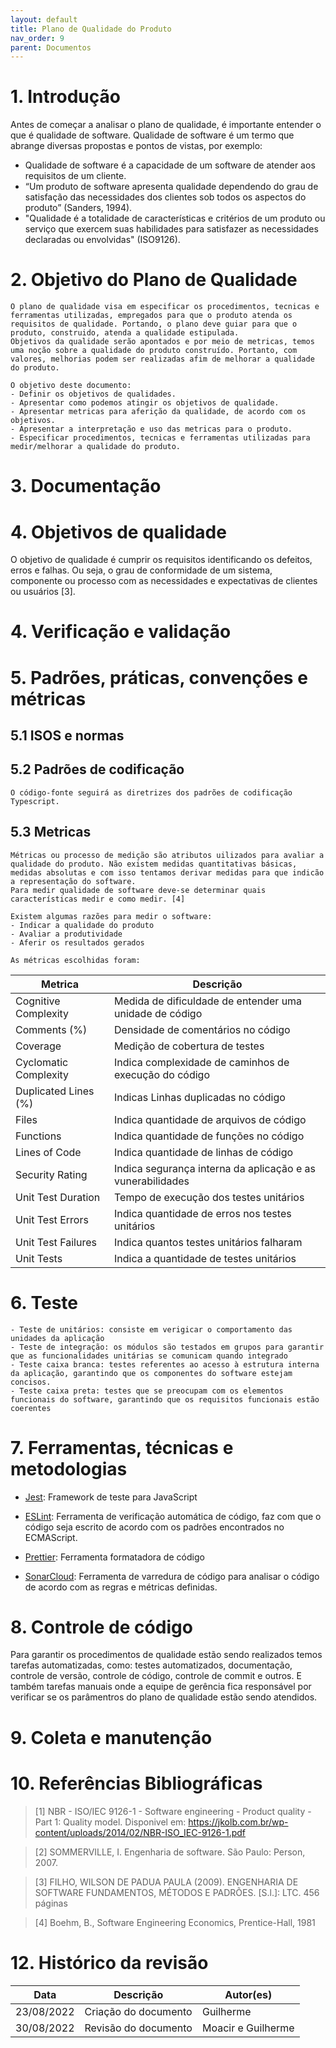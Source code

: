 ```yaml
---
layout: default
title: Plano de Qualidade do Produto
nav_order: 9
parent: Documentos
---
```


# 1. Introdução

Antes de começar a analisar o plano de qualidade, é importante entender o que é qualidade de software. Qualidade de software é um termo que abrange diversas propostas e pontos de vistas, por exemplo:

 - Qualidade de software é a capacidade de um software de atender aos requisitos de um cliente.
 - “Um produto de software apresenta qualidade dependendo do grau de satisfação das necessidades dos clientes sob todos os aspectos do produto” (Sanders, 1994).
 - "Qualidade é a totalidade de características e critérios de um produto ou serviço que exercem suas habilidades para satisfazer as necessidades declaradas ou envolvidas" (ISO9126).

# 2. Objetivo do Plano de Qualidade

    O plano de qualidade visa em especificar os procedimentos, tecnicas e ferramentas utilizadas, empregados para que o produto atenda os requisitos de qualidade. Portando, o plano deve guiar para que o produto, construido, atenda a qualidade estipulada. 
    Objetivos da qualidade serão apontados e por meio de metricas, temos uma noção sobre a qualidade do produto construído. Portanto, com valores, melhorias podem ser realizadas afim de melhorar a qualidade do produto. 

    O objetivo deste documento:
    - Definir os objetivos de qualidades.
    - Apresentar como podemos atingir os objetivos de qualidade.
    - Apresentar metricas para aferição da qualidade, de acordo com os objetivos.
    - Apresentar a interpretação e uso das metricas para o produto.
    - Especificar procedimentos, tecnicas e ferramentas utilizadas para medir/melhorar a qualidade do produto.

# 3. Documentação

<!-- Indicar onde estão os requisitos, arquitetura, documentação do usuário, guia de instalação -->

# 4. Objetivos de qualidade

O objetivo de qualidade é cumprir os requisitos identificando os defeitos, erros e falhas. Ou seja, o grau de conformidade de um sistema, componente ou processo com as necessidades e expectativas de clientes ou usuários [3].


# 4. Verificação e validação <!-- João -->

# 5. Padrões, práticas, convenções e métricas <!-- Cristo -->

## 5.1 ISOS e normas <!-- Moacir -->

## 5.2 Padrões de codificação <!-- Lucas -->

    O código-fonte seguirá as diretrizes dos padrões de codificação Typescript.



## 5.3 Metricas <!-- Guilherme -->
    
    Métricas ou processo de medição são atributos uilizados para avaliar a qualidade do produto. Não existem medidas quantitativas básicas, medidas absolutas e com isso tentamos derivar medidas para que indicão a representação do software.
    Para medir qualidade de software deve-se determinar quais características medir e como medir. [4]
    
    Existem algumas razões para medir o software:
    - Indicar a qualidade do produto
    - Avaliar a produtividade
    - Aferir os resultados gerados

    As métricas escolhidas foram:
    
|Metrica|Descrição|
|---|---|
|Cognitive Complexity|Medida de dificuldade de entender uma unidade de código|
|Comments (%)|Densidade de comentários no código|
|Coverage|Medição de cobertura de testes|
|Cyclomatic Complexity|Indica complexidade de caminhos de execução do código|
|Duplicated Lines (%)|Indicas Linhas duplicadas no código|
|Files|Indica quantidade de arquivos de código|
|Functions|Indica quantidade de funções no código|
|Lines of Code|Indica quantidade de linhas de código|
|Security Rating|Indica segurança interna da aplicação e as vunerabilidades|
|Unit Test Duration|Tempo de execução dos testes unitários|
|Unit Test Errors|Indica quantidade de erros nos testes unitários|
|Unit Test Failures|Indica quantos testes unitários falharam|
|Unit Tests|Indica a quantidade de testes unitários|

    
# 6. Teste

    - Teste de unitários: consiste em verigicar o comportamento das unidades da aplicação 
    - Teste de integração: os módulos são testados em grupos para garantir que as funcionalidades unitárias se comunicam quando integrado
    - Teste caixa branca: testes referentes ao acesso à estrutura interna da aplicação, garantindo que os componentes do software estejam concisos.
    - Teste caixa preta: testes que se preocupam com os elementos funcionais do software, garantindo que os requisitos funcionais estão coerentes
  
# 7. Ferramentas, técnicas e metodologias

- [Jest](https://jestjs.io/): Framework de teste para JavaScript
  
- [ESLint](https://eslint.org/): Ferramenta de verificação automática de código, faz com que o código seja escrito de acordo com os padrões encontrados no ECMAScript.
  
- [Prettier](https://prettier.io/): Ferramenta formatadora de código

- [SonarCloud](https://sonarcloud.io/): Ferramenta de varredura de código para analisar o código de acordo com as regras e métricas definidas.

# 8. Controle de código

Para garantir os procedimentos de qualidade estão sendo realizados temos tarefas automatizadas, como: testes automatizados, documentação, controle de versão, controle de código, controle de commit e outros.
E também tarefas manuais onde a equipe de gerência fica responsável por verificar se os parâmentros do plano de qualidade estão sendo atendidos.

# 9. Coleta e manutenção

# 10. Referências Bibliográficas

> [1] NBR - ISO/IEC 9126-1 - Software engineering - Product quality - Part 1: Quality model. Disponivel em: https://jkolb.com.br/wp-content/uploads/2014/02/NBR-ISO_IEC-9126-1.pdf

> [2] SOMMERVILLE, I. Engenharia de software. São Paulo: Person, 2007.

> [3] FILHO, WILSON DE PADUA PAULA (2009). ENGENHARIA DE SOFTWARE FUNDAMENTOS, MÉTODOS E PADRÕES. [S.l.]: LTC. 456 páginas

> [4] Boehm, B., Software Engineering Economics, Prentice-Hall, 1981

# 12. Histórico da revisão

|**Data**|**Descrição**|**Autor(es)**|
|--------|-------------|-------------|
|23/08/2022|Criação do documento| Guilherme|
|30/08/2022|Revisão do documento| Moacir e Guilherme|